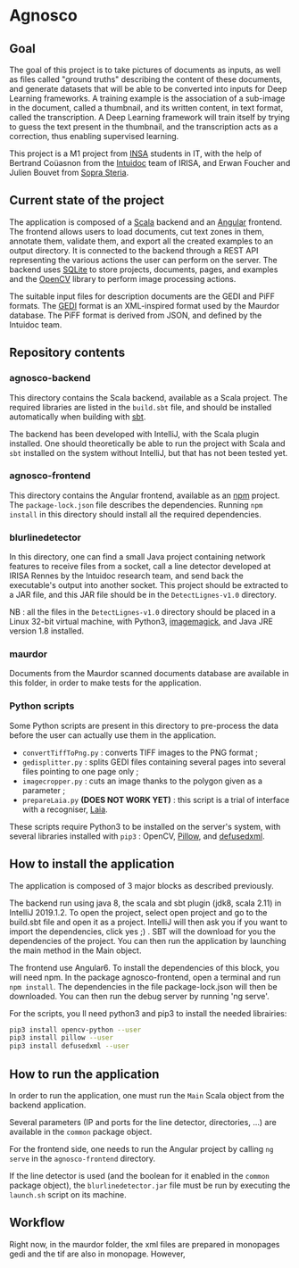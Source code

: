 # Agnosco
## Goal

The goal of this project is to take pictures of documents as inputs, as well as files called "ground truths" describing the content of these documents, and generate datasets that will be able to be converted into inputs for Deep Learning frameworks. A training example is the association of a sub-image in the document, called a thumbnail, and its written content, in text format, called the transcription. A Deep Learning framework will train itself by trying to guess the text present in the thumbnail, and the transcription acts as a correction, thus enabling supervised learning.

This project is a M1 project from [INSA](https://www.insa-rennes.fr/) students in IT, with the help of Bertrand Coüasnon from the [Intuidoc](https://www-intuidoc.irisa.fr/) team of IRISA, and Erwan Foucher and Julien Bouvet from [Sopra Steria](https://www.soprasteria.com/fr).

## Current state of the project

The application is composed of a [Scala](https://scala-lang.org/) backend and an [Angular](https://angular.io/) frontend. The frontend allows users to load documents, cut text zones in them, annotate them, validate them, and export all the created examples to an output directory. It is connected to the backend through a REST API representing the various actions the user can perform on the server. The backend uses [SQLite](https://sqlite.org/index.html) to store projects, documents, pages, and examples and the [OpenCV](https://opencv.org/) library to perform image processing actions.

The suitable input files for description documents are the GEDI and PiFF formats. The [GEDI](https://sourceforge.net/projects/gedigroundtruth/) format is an XML-inspired format used by the Maurdor database. The PiFF format is derived from JSON, and defined by the Intuidoc team.

## Repository contents

### agnosco-backend

This directory contains the Scala backend, available as a Scala project. The required libraries are listed in the `build.sbt` file, and should be installed automatically when building with [sbt](https://www.scala-sbt.org/).

The backend has been developed with IntelliJ, with the Scala plugin installed. One should theoretically be able to run the project with Scala and `sbt` installed on the system without IntelliJ, but that has not been tested yet.

### agnosco-frontend

This directory contains the Angular frontend, available as an [npm](https://www.npmjs.com/) project. The `package-lock.json` file describes the dependencies. Running `npm install` in this directory should install all the required dependencies.

### blurlinedetector

In this directory, one can find a small Java project containing network features to receive files from a socket, call a line detector developed at IRISA Rennes by the Intuidoc research team, and send back the executable's output into another socket. This project should be extracted to a JAR file, and this JAR file should be in the `DetectLignes-v1.0` directory.

NB : all the files in the `DetectLignes-v1.0` directory should be placed in a Linux 32-bit virtual machine, with Python3, [imagemagick](https://imagemagick.org/index.php), and Java JRE version 1.8 installed.

### maurdor

Documents from the Maurdor scanned documents database are available in this folder, in order to make tests for the application.

### Python scripts

Some Python scripts are present in this directory to pre-process the data before the user can actually use them in the application.

- `convertTiffToPng.py` : converts TIFF images to the PNG format ;
- `gedisplitter.py` : splits GEDI files containing several pages into several files pointing to one page only ;
- `imagecropper.py` : cuts an image thanks to the polygon given as a parameter ;
- `prepareLaia.py` **(DOES NOT WORK YET)** : this script is a trial of interface with a recogniser, [Laia](https://github.com/jpuigcerver/Laia/tree/master/egs/iam).

These scripts require Python3 to be installed on the server's system, with several libraries installed with `pip3` : OpenCV, [Pillow](https://python-pillow.org/), and [defusedxml](https://pypi.org/project/defusedxml/).

## How to install the application

The application is composed of 3 major blocks as described previously.

The backend run using java 8, the scala and sbt plugin (jdk8, scala 2.11) in IntelliJ 2019.1.2. To open the project, select open project and go to the build.sbt file and open it as a project. IntelliJ will then ask you if you want to import the dependencies, click yes ;) . SBT will the download for you the dependencies of the project. You can then run the application by launching the main method in the Main object.

The frontend use Angular6. To install the dependencies of this block, you will need npm. In the package agnosco-frontend, open a terminal and run ```npm install```. The dependencies in the file package-lock.json will then be downloaded. You can then run the debug server by running 'ng serve'.

For the scripts, you ll need python3 and pip3 to install the needed librairies:

```bash
pip3 install opencv-python --user
pip3 install pillow --user
pip3 install defusedxml --user
```

## How to run the application

In order to run the application, one must run the `Main` Scala object from the backend application.

Several parameters (IP and ports for the line detector, directories, ...) are available in the `common` package object.

For the frontend side, one needs to run the Angular project by calling `ng serve` in the `agnosco-frontend` directory.

If the line detector is used (and the boolean for it enabled in the `common` package object), the `blurlinedetector.jar` file must be run by executing the `launch.sh` script on its machine.

## Workflow

Right now, in the maurdor folder, the xml files are prepared in monopages gedi and the tif are also in monopage. However, 
